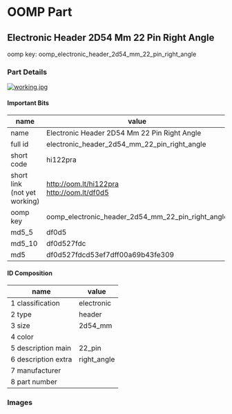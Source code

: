 # OOMP Part  
## Electronic Header 2D54 Mm 22 Pin Right Angle  
  
oomp key: oomp_electronic_header_2d54_mm_22_pin_right_angle  
  
### Part Details  
  
[![working.jpg](working_600.jpg)](working.jpg)  
  
#### Important Bits  
| name | value | 
| --- | --- | 
| name | Electronic Header 2D54 Mm 22 Pin Right Angle | 
| full id | electronic_header_2d54_mm_22_pin_right_angle | 
| short code | hi122pra | 
| short link<br>(not yet working) | http://oom.lt/hi122pra<br>http://oom.lt/df0d5 | 
| oomp key | oomp_electronic_header_2d54_mm_22_pin_right_angle | 
| md5_5 | df0d5 | 
| md5_10 | df0d527fdc | 
| md5 | df0d527fdcd53ef7dff00a69b43fe309 | 
#### ID Composition  
| name | value | 
| --- | --- | 
| 1 classification | electronic | 
| 2 type | header | 
| 3 size | 2d54_mm | 
| 4 color |  | 
| 5 description main | 22_pin | 
| 6 description extra | right_angle | 
| 7 manufacturer |  | 
| 8 part number |  | 
### Images  
